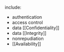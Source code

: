 include:
- authentication
- access control
- data [[Confidentiality]]
- data [[Integrity]]
- nonrepudiation
- [[Availability]]